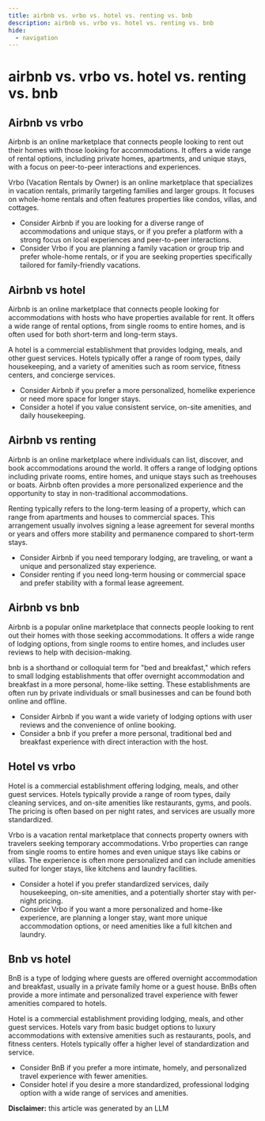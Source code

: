 ```yaml
---
title: airbnb vs. vrbo vs. hotel vs. renting vs. bnb
description: airbnb vs. vrbo vs. hotel vs. renting vs. bnb
hide:
  - navigation
---
```

# airbnb vs. vrbo vs. hotel vs. renting vs. bnb

## Airbnb vs vrbo

Airbnb is an online marketplace that connects people looking to rent out their homes with those looking for accommodations. It offers a wide range of rental options, including private homes, apartments, and unique stays, with a focus on peer-to-peer interactions and experiences.

Vrbo (Vacation Rentals by Owner) is an online marketplace that specializes in vacation rentals, primarily targeting families and larger groups. It focuses on whole-home rentals and often features properties like condos, villas, and cottages.

- Consider Airbnb if you are looking for a diverse range of accommodations and unique stays, or if you prefer a platform with a strong focus on local experiences and peer-to-peer interactions.
- Consider Vrbo if you are planning a family vacation or group trip and prefer whole-home rentals, or if you are seeking properties specifically tailored for family-friendly vacations.


## Airbnb vs hotel

Airbnb is an online marketplace that connects people looking for accommodations with hosts who have properties available for rent. It offers a wide range of rental options, from single rooms to entire homes, and is often used for both short-term and long-term stays.

A hotel is a commercial establishment that provides lodging, meals, and other guest services. Hotels typically offer a range of room types, daily housekeeping, and a variety of amenities such as room service, fitness centers, and concierge services.

- Consider Airbnb if you prefer a more personalized, homelike experience or need more space for longer stays.
- Consider a hotel if you value consistent service, on-site amenities, and daily housekeeping.


## Airbnb vs renting

Airbnb is an online marketplace where individuals can list, discover, and book accommodations around the world. It offers a range of lodging options including private rooms, entire homes, and unique stays such as treehouses or boats. Airbnb often provides a more personalized experience and the opportunity to stay in non-traditional accommodations.

Renting typically refers to the long-term leasing of a property, which can range from apartments and houses to commercial spaces. This arrangement usually involves signing a lease agreement for several months or years and offers more stability and permanence compared to short-term stays.

- Consider Airbnb if you need temporary lodging, are traveling, or want a unique and personalized stay experience.
- Consider renting if you need long-term housing or commercial space and prefer stability with a formal lease agreement.


## Airbnb vs bnb

Airbnb is a popular online marketplace that connects people looking to rent out their homes with those seeking accommodations. It offers a wide range of lodging options, from single rooms to entire homes, and includes user reviews to help with decision-making.

bnb is a shorthand or colloquial term for "bed and breakfast," which refers to small lodging establishments that offer overnight accommodation and breakfast in a more personal, home-like setting. These establishments are often run by private individuals or small businesses and can be found both online and offline.

- Consider Airbnb if you want a wide variety of lodging options with user reviews and the convenience of online booking.
- Consider a bnb if you prefer a more personal, traditional bed and breakfast experience with direct interaction with the host.


## Hotel vs vrbo

Hotel is a commercial establishment offering lodging, meals, and other guest services. Hotels typically provide a range of room types, daily cleaning services, and on-site amenities like restaurants, gyms, and pools. The pricing is often based on per night rates, and services are usually more standardized.

Vrbo is a vacation rental marketplace that connects property owners with travelers seeking temporary accommodations. Vrbo properties can range from single rooms to entire homes and even unique stays like cabins or villas. The experience is often more personalized and can include amenities suited for longer stays, like kitchens and laundry facilities.

- Consider a hotel if you prefer standardized services, daily housekeeping, on-site amenities, and a potentially shorter stay with per-night pricing.
- Consider Vrbo if you want a more personalized and home-like experience, are planning a longer stay, want more unique accommodation options, or need amenities like a full kitchen and laundry.


## Bnb vs hotel

BnB is a type of lodging where guests are offered overnight accommodation and breakfast, usually in a private family home or a guest house. BnBs often provide a more intimate and personalized travel experience with fewer amenities compared to hotels.

Hotel is a commercial establishment providing lodging, meals, and other guest services. Hotels vary from basic budget options to luxury accommodations with extensive amenities such as restaurants, pools, and fitness centers. Hotels typically offer a higher level of standardization and service.

- Consider BnB if you prefer a more intimate, homely, and personalized travel experience with fewer amenities.
- Consider hotel if you desire a more standardized, professional lodging option with a wide range of services and amenities.


**Disclaimer:** this article was generated by an LLM